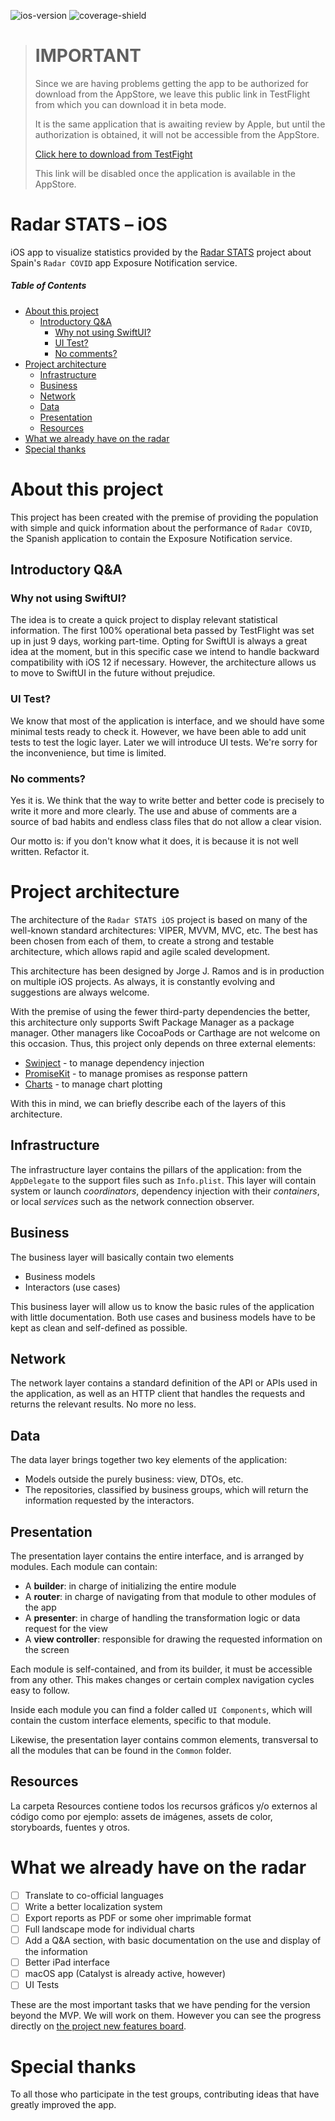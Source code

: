 ![ios-version](https://img.shields.io/badge/iOS-13.0%20and%20up-blue)
![coverage-shield](https://img.shields.io/badge/coverage-15%2C8%25-yellow)

> # IMPORTANT
> Since we are having problems getting the app to be authorized for download from the AppStore, we leave this public link in TestFlight from which you can download it in beta mode.
>
> It is the same application that is awaiting review by Apple, but until the authorization is obtained, it will not be accessible from the AppStore.
>
> [Click here to download from TestFight](https://testflight.apple.com/join/QelyuSYZ)
>
> This link will be disabled once the application is available in the AppStore.

# Radar STATS – iOS
iOS app to visualize statistics provided by the [Radar STATS](https://github.com/Radar-STATS/Radar-STATS) project about Spain's `Radar COVID` app Exposure Notification service.

##### Table of Contents
- [About this project](#about-this-project)
  * [Introductory Q&A](#introductory-q-a)
    + [Why not using SwiftUI?](#why-not-using-swiftui-)
    + [UI Test?](#ui-test-)
    + [No comments?](#no-comments-)
- [Project architecture](#project-architecture)
  * [Infrastructure](#infrastructure)
  * [Business](#business)
  * [Network](#network)
  * [Data](#data)
  * [Presentation](#presentation)
  * [Resources](#resources)
- [What we already have on the radar](#what-we-already-have-on-the-radar)
- [Special thanks](#special-thanks)

# About this project
This project has been created with the premise of providing the population with simple and quick information about the performance of `Radar COVID`, the Spanish application to contain the Exposure Notification service.

## Introductory Q&A
### Why not using SwiftUI?
The idea is to create a quick project to display relevant statistical information. The first 100% operational beta passed by TestFlight was set up in just 9 days, working part-time. Opting for SwiftUI is always a great idea at the moment, but in this specific case we intend to handle backward compatibility with iOS 12 if necessary.
However, the architecture allows us to move to SwiftUI in the future without prejudice.

### UI Test?
We know that most of the application is interface, and we should have some minimal tests ready to check it. However, we have been able to add unit tests to test the logic layer.
Later we will introduce UI tests. We're sorry for the inconvenience, but time is limited.

### No comments?
Yes it is. We think that the way to write better and better code is precisely to write it more and more clearly. The use and abuse of comments are a source of bad habits and endless class files that do not allow a clear vision.

Our motto is: if you don't know what it does, it is because it is not well written. Refactor it.

# Project architecture
The architecture of the `Radar STATS iOS` project is based on many of the well-known standard architectures: VIPER, MVVM, MVC, etc. The best has been chosen from each of them, to create a strong and testable architecture, which allows rapid and agile scaled development.

This architecture has been designed by Jorge J. Ramos and is in production on multiple iOS projects.
As always, it is constantly evolving and suggestions are always welcome.

With the premise of using the fewer third-party dependencies the better, this architecture only supports Swift Package Manager as a package manager. Other managers like CocoaPods or Carthage are not welcome on this occasion.
Thus, this project only depends on three external elements:
- [Swinject](https://github.com/Swinject/Swinject) - to manage dependency injection
- [PromiseKit](https://github.com/mxcl/PromiseKit) - to manage promises as response pattern
- [Charts](https://github.com/danielgindi/Charts) - to manage chart plotting

With this in mind, we can briefly describe each of the layers of this architecture.

## Infrastructure
The infrastructure layer contains the pillars of the application: from the `AppDelegate` to the support files such as `Info.plist`. This layer will contain system or launch *coordinators*, dependency injection with their *containers*, or local *services* such as the network connection observer.

## Business
The business layer will basically contain two elements
- Business models
- Interactors (use cases)

This business layer will allow us to know the basic rules of the application with little documentation. Both use cases and business models have to be kept as clean and self-defined as possible.

## Network
The network layer contains a standard definition of the API or APIs used in the application, as well as an HTTP client that handles the requests and returns the relevant results.
No more no less.

## Data
The data layer brings together two key elements of the application:
- Models outside the purely business: view, DTOs, etc.
- The repositories, classified by business groups, which will return the information requested by the interactors.

## Presentation
The presentation layer contains the entire interface, and is arranged by modules. Each module can contain:
- A **builder**: in charge of initializing the entire module
- A **router**: in charge of navigating from that module to other modules of the app
- A **presenter**: in charge of handling the transformation logic or data request for the view
- A **view controller**: responsible for drawing the requested information on the screen

Each module is self-contained, and from its builder, it must be accessible from any other. This makes changes or certain complex navigation cycles easy to follow.

Inside each module you can find a folder called `UI Components`, which will contain the custom interface elements, specific to that module.

Likewise, the presentation layer contains common elements, transversal to all the modules that can be found in the `Common` folder.

## Resources
La carpeta Resources contiene todos los recursos gráficos y/o externos al código como por ejemplo: assets de imágenes, assets de color, storyboards, fuentes y otros.

# What we already have on the radar
- [ ] Translate to co-official languages
- [ ] Write a better localization system
- [ ] Export reports as PDF or some oher imprimable format
- [ ] Full landscape mode for individual charts
- [ ] Add a Q&A section, with basic documentation on the use and display of the information
- [ ] Better iPad interface
- [ ] macOS app (Catalyst is already active, however)
- [ ] UI Tests

These are the most important tasks that we have pending for the version beyond the MVP. We will work on them. However you can see the progress directly on [the project new features board](https://github.com/Radar-STATS/Radar-STATS-iOS/projects/1).

# Special thanks
To all those who participate in the test groups, contributing ideas that have greatly improved the app.
